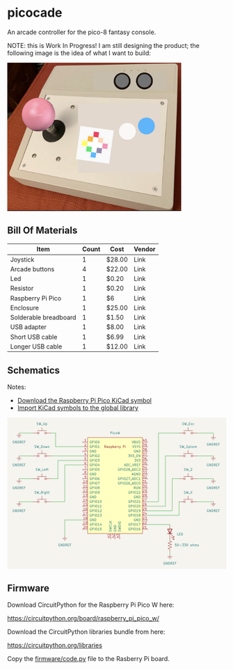 # picocade

An arcade controller for the pico-8 fantasy console.

NOTE: this is Work In Progress! I am still designing the product; the following image is the idea of what I want to build:

<img alt='PICO-8 arcade controller concept' src='https://github.com/isacben/picocade/blob/main/img/concept.png' width='400'>

## Bill Of Materials

| Item | Count | Cost | Vendor |
| ---- | ----- | ---- | ------ |
| Joystick | 1 | $28.00 | Link |
| Arcade buttons | 4 | $22.00 | Link |
| Led | 1 | $0.20 | Link |
| Resistor | 1 | $0.20 | Link |
| Raspberry Pi Pico | 1 | $6 | Link |
| Enclosure | 1 | $25.00 | Link |
| Solderable breadboard | 1 | $1.50 | Link |
| USB adapter | 1 | $8.00 | Link |
| Short USB cable | 1 | $6.99 | Link |
| Longer USB cable | 1 | $12.00 | Link | 

## Schematics

Notes:

- [Download the Raspberry Pi Pico KiCad symbol](https://forums.raspberrypi.com/viewtopic.php?t=336825)
- [Import KiCad symbols to the global library](https://forum.kicad.info/t/copying-new-symbols-from-one-project-to-another/36338/4)

![Schematics](https://github.com/isacben/picocade/blob/main/img/schematic.png)

## Firmware

Download CircuitPython for the Raspberry Pi Pico W here:

https://circuitpython.org/board/raspberry_pi_pico_w/

Download the CircuitPython libraries bundle from here:

https://circuitpython.org/libraries

Copy the [firmware/code.py](https://github.com/isacben/picocade/blob/main/firmware/code.py) file to the Rasberry Pi board.
